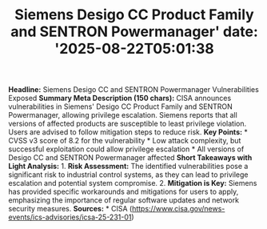 ﻿---
title: "Siemens Desigo CC Product Family and SENTRON Powermanager'
date: '2025-08-22T05:01:38"
category: "Markets"
summary: ""
slug: "siemens desigo cc product family and sentron powermanager"
source_urls:
  - "https://www.cisa.gov/news-events/ics-advisories/icsa-25-231-01"
seo:
  title: "Siemens Desigo CC Product Family and SENTRON Powermanager | Hash n Hedge'
  description: '"
  keywords: ["news", "markets", "brief"]
---
**Headline:**  Siemens Desigo CC and SENTRON Powermanager Vulnerabilities Exposed  **Summary Meta Description (150 chars):** CISA announces vulnerabilities in Siemens' Desigo CC Product Family and SENTRON Powermanager, allowing privilege escalation. Siemens reports that all versions of affected products are susceptible to least privilege violation. Users are advised to follow mitigation steps to reduce risk.  **Key Points:**  * CVSS v3 score of 8.2 for the vulnerability * Low attack complexity, but successful exploitation could allow privilege escalation * All versions of Desigo CC and SENTRON Powermanager affected  **Short Takeaways with Light Analysis:** 1. **Risk Assessment:** The identified vulnerabilities pose a significant risk to industrial control systems, as they can lead to privilege escalation and potential system compromise. 2. **Mitigation is Key:** Siemens has provided specific workarounds and mitigations for users to apply, emphasizing the importance of regular software updates and network security measures.  **Sources:** * CISA (https://www.cisa.gov/news-events/ics-advisories/icsa-25-231-01) 
